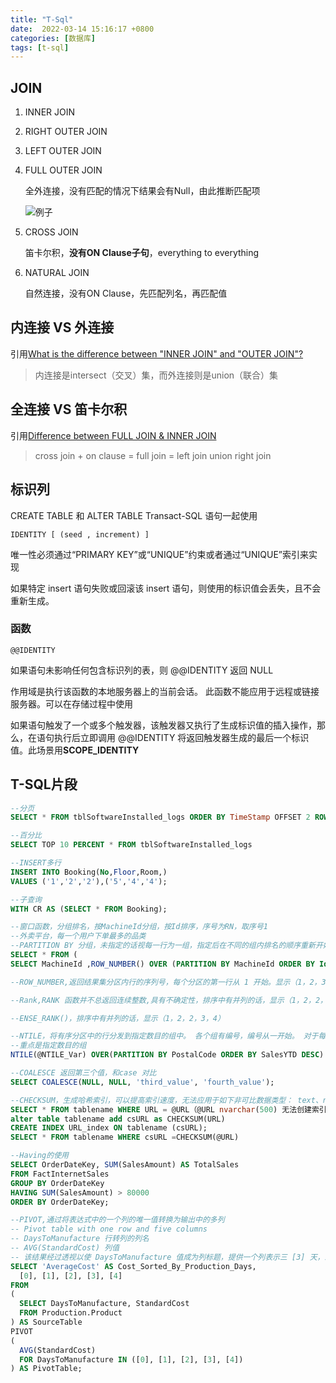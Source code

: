 ```yaml
---
title: "T-Sql"
date:  2022-03-14 15:16:17 +0800
categories: [数据库]
tags: [t-sql]
---
```


## JOIN

1. INNER JOIN

2. RIGHT OUTER JOIN

3. LEFT OUTER JOIN

4. FULL OUTER JOIN

   全外连接，没有匹配的情况下结果会有Null，由此推断匹配项

   ![例子](https://www.mssqltips.com/tipimages2/6978_full-outer-join.002.png)

5. CROSS JOIN

   笛卡尔积，**没有ON Clause子句**，everything to everything

6. NATURAL JOIN

   自然连接，没有ON Clause，先匹配列名，再匹配值

## 内连接 VS 外连接

引用[What is the difference between "INNER JOIN" and "OUTER JOIN"?](https://stackoverflow.com/questions/38549/what-is-the-difference-between-inner-join-and-outer-join)

> 内连接是intersect（交叉）集，而外连接则是union（联合）集


## 全连接 VS 笛卡尔积

引用[Difference between FULL JOIN & INNER JOIN](https://stackoverflow.com/questions/3022713/difference-between-full-join-inner-join)

> cross join + on clause  = full join = left join union  right join

## 标识列

CREATE TABLE 和 ALTER TABLE Transact-SQL 语句一起使用

`IDENTITY [ (seed , increment) ]`

唯一性必须通过“PRIMARY KEY”或“UNIQUE”约束或者通过“UNIQUE”索引来实现

如果特定 insert 语句失败或回滚该 insert 语句，则使用的标识值会丢失，且不会重新生成。

### 函数

`@@IDENTITY`

如果语句未影响任何包含标识列的表，则 @@IDENTITY 返回 NULL

作用域是执行该函数的本地服务器上的当前会话。 此函数不能应用于远程或链接服务器。可以在存储过程中使用

如果语句触发了一个或多个触发器，该触发器又执行了生成标识值的插入操作，那么，在语句执行后立即调用 @@IDENTITY 将返回触发器生成的最后一个标识值。此场景用**SCOPE_IDENTITY**


## T-SQL片段

```sql
--分页
SELECT * FROM tblSoftwareInstalled_logs ORDER BY TimeStamp OFFSET 2 ROWS FETCH NEXT 4 ROWS ONLY

--百分比
SELECT TOP 10 PERCENT * FROM tblSoftwareInstalled_logs

--INSERT多行
INSERT INTO Booking(No,Floor,Room,)
VALUES ('1','2','2'),('5','4','4');

--子查询
WITH CR AS (SELECT * FROM Booking);

--窗口函数，分组排名，按MachineId分组，按Id排序，序号为RN，取序号1
--外卖平台，每一个用户下单最多的品类
--PARTITION BY 分组，未指定的话视每一行为一组，指定后在不同的组内排名的顺序重新开始
SELECT * FROM (
SELECT MachineId ,ROW_NUMBER() OVER (PARTITION BY MachineId ORDER BY Id DESC ) AS RN FROM tblSoftwareInstalled_detail ) temp WHERE RN = 1

--ROW_NUMBER,返回结果集分区内行的序列号，每个分区的第一行从 1 开始。显示（1，2，3，4，5）,没有重复并列的排名

--Rank,RANK 函数并不总返回连续整数,具有不确定性，排序中有并列的话，显示（1，2，2，4，5）

--ENSE_RANK()，排序中有并列的话，显示（1，2，2，3，4）

--NTILE，将有序分区中的行分发到指定数目的组中。 各个组有编号，编号从一开始。 对于每一个行，NTILE 将返回此行所属的组的编号。
--重点是指定数目的组
NTILE(@NTILE_Var) OVER(PARTITION BY PostalCode ORDER BY SalesYTD DESC)

--COALESCE 返回第三个值，和case 对比
SELECT COALESCE(NULL, NULL, 'third_value', 'fourth_value');

--CHECKSUM，生成哈希索引，可以提高索引速度，无法应用于如下非可比数据类型： text、ntext、image 和 cursor
SELECT * FROM tablename WHERE URL = @URL（@URL nvarchar(500) 无法创建索引）
alter table tablename add csURL as CHECKSUM(URL)
CREATE INDEX URL_index ON tablename (csURL);
SELECT * FROM tablename WHERE csURL =CHECKSUM(@URL)

--Having的使用
SELECT OrderDateKey, SUM(SalesAmount) AS TotalSales
FROM FactInternetSales
GROUP BY OrderDateKey
HAVING SUM(SalesAmount) > 80000
ORDER BY OrderDateKey;

--PIVOT,通过将表达式中的一个列的唯一值转换为输出中的多列
-- Pivot table with one row and five columns
-- DaysToManufacture 行转列的列名
-- AVG(StandardCost) 列值
-- 该结果经过透视以使 DaysToManufacture 值成为列标题，提供一个列表示三 [3] 天，即使结果为 NULL。
SELECT 'AverageCost' AS Cost_Sorted_By_Production_Days,
  [0], [1], [2], [3], [4]
FROM
(
  SELECT DaysToManufacture, StandardCost
  FROM Production.Product
) AS SourceTable
PIVOT
(
  AVG(StandardCost)
  FOR DaysToManufacture IN ([0], [1], [2], [3], [4])
) AS PivotTable;

```
